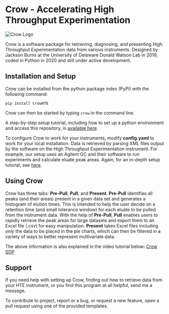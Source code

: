 # Crow - Accelerating High Throughput Experimentation
![Crow Logo](/Crow/other/Crow_logo.png)

Crow is a software package for retrieving, diagnosing, and presenting High Throughput Experimentation data from various instruments. Designed by Jackson Burns at the University of Delaware Donald Watson Lab in 2019, coded in Python in 2020 and still under active development.

## Installation and Setup
Crow can be installed from the python package index (PyPi) with the following command:

`pip install CrowHTE`

Crow can then be started by typing `crow` in the command line.

A step-by-step setup tutorial, including how to set up a python environment and access this repository, is [available here](https://github.com/JacksonBurns/Crow/blob/main/Crow/other/setup_step-by-step.md).

To configure Crow to work for your instruments, modify __config.yaml__ to work for your local installation. Data is retrieved by parsing XML files output by the software on the High Throughput Experimentation instrument. For example, our setup uses an Agilent GC and their software to run experiments and calculate eluate peak areas. Again, for an in-depth setup tutorial, see [here](https://github.com/JacksonBurns/Crow/blob/main/Crow/other/setup_step-by-step.md).

## Using Crow
Crow has three tabs: __Pre-Pull__, __Pull__, and __Present__. __Pre-Pull__ identifies all peaks (and their areas) present in a given data set and generates a histogram of elution times. This is intended to help the user decide on a retention time (and small tolerance window) for each eluate to be pulled from the instrument data. With the help of __Pre-Pull__, __Pull__ enables users to rapidly retrieve the peak areas for large datasets and export them to an Excel file (.csv) for easy manipulation. __Present__ takes Excel files including _only_ the data to be placed in the pie charts, which can then be filtered in a variety of ways to better represent multivariate data.

The above information is also explained in the video tutorial below:
[Crow SOP](/Crow/other/Crow-SOP.mp4)

## Support
If you need help with setting up Crow, finding out how to retrieve data from your HTE instrument, or you find this program at all helpful, send me a message.

To contribute to project, report or a bug, or request a new feature, open a pull request using one of the provided templates.
